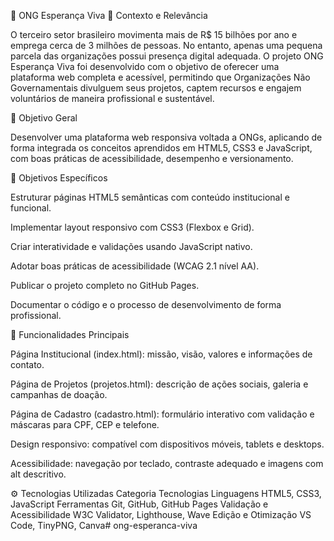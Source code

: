 🌱 ONG Esperança Viva
🧩 Contexto e Relevância

O terceiro setor brasileiro movimenta mais de R$ 15 bilhões por ano e emprega cerca de 3 milhões de pessoas. No entanto, apenas uma pequena parcela das organizações possui presença digital adequada.
O projeto ONG Esperança Viva foi desenvolvido com o objetivo de oferecer uma plataforma web completa e acessível, permitindo que Organizações Não Governamentais divulguem seus projetos, captem recursos e engajem voluntários de maneira profissional e sustentável.

🎯 Objetivo Geral

Desenvolver uma plataforma web responsiva voltada a ONGs, aplicando de forma integrada os conceitos aprendidos em HTML5, CSS3 e JavaScript, com boas práticas de acessibilidade, desempenho e versionamento.

🧠 Objetivos Específicos

Estruturar páginas HTML5 semânticas com conteúdo institucional e funcional.

Implementar layout responsivo com CSS3 (Flexbox e Grid).

Criar interatividade e validações usando JavaScript nativo.

Adotar boas práticas de acessibilidade (WCAG 2.1 nível AA).

Publicar o projeto completo no GitHub Pages.

Documentar o código e o processo de desenvolvimento de forma profissional.

🧾 Funcionalidades Principais

Página Institucional (index.html): missão, visão, valores e informações de contato.

Página de Projetos (projetos.html): descrição de ações sociais, galeria e campanhas de doação.

Página de Cadastro (cadastro.html): formulário interativo com validação e máscaras para CPF, CEP e telefone.

Design responsivo: compatível com dispositivos móveis, tablets e desktops.

Acessibilidade: navegação por teclado, contraste adequado e imagens com alt descritivo.

⚙️ Tecnologias Utilizadas
Categoria	Tecnologias
Linguagens	HTML5, CSS3, JavaScript
Ferramentas	Git, GitHub, GitHub Pages
Validação e Acessibilidade	W3C Validator, Lighthouse, Wave
Edição e Otimização	VS Code, TinyPNG, Canva# ong-esperanca-viva
